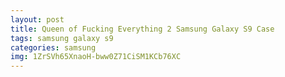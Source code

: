 ```yaml
---
layout: post
title: Queen of Fucking Everything 2 Samsung Galaxy S9 Case
tags: samsung galaxy s9
categories: samsung
img: 1ZrSVh65XnaoH-bww0Z71CiSM1KCb76XC
---
```

